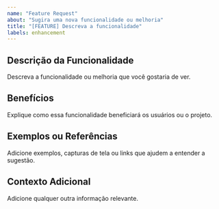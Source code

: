 ```yaml
---
name: "Feature Request"
about: "Sugira uma nova funcionalidade ou melhoria"
title: "[FEATURE] Descreva a funcionalidade"
labels: enhancement
---
```


## Descrição da Funcionalidade
Descreva a funcionalidade ou melhoria que você gostaria de ver.

## Benefícios
Explique como essa funcionalidade beneficiará os usuários ou o projeto.

## Exemplos ou Referências
Adicione exemplos, capturas de tela ou links que ajudem a entender a sugestão.

## Contexto Adicional
Adicione qualquer outra informação relevante.